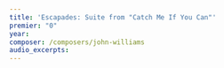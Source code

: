 ```yaml
---
title: 'Escapades: Suite from "Catch Me If You Can"'
premier: "0"
year: 
composer: /composers/john-williams
audio_excerpts: 
---
```

